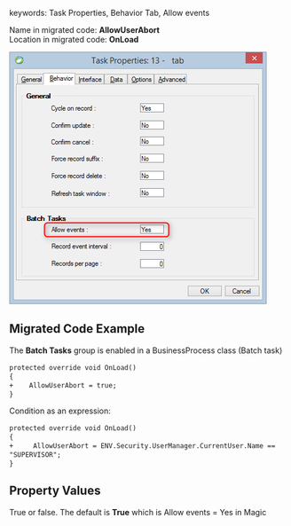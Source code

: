 ﻿keywords: Task Properties, Behavior Tab, Allow events

Name in migrated code: **AllowUserAbort**  
Location in migrated code: **OnLoad**


![](allowevents.png)

## Migrated Code Example

The **Batch Tasks** group is enabled in a BusinessProcess class (Batch task)

```csdiff   
protected override void OnLoad()
{
+    AllowUserAbort = true;
}
```        
Condition as an expression:

```csdiff   
protected override void OnLoad()
{
+     AllowUserAbort = ENV.Security.UserManager.CurrentUser.Name == "SUPERVISOR";
}
```        



## Property Values
True or false. The default is **True** which is Allow events = Yes in Magic


